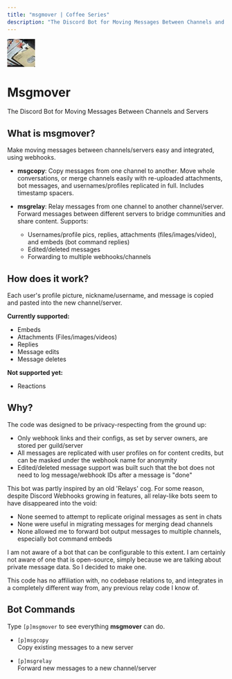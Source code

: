 ```yaml
---
title: "msgmover | Coffee Series"
description: "The Discord Bot for Moving Messages Between Channels and Servers. Copy messages from one channel to another, or continuously relay messages to other channels/servers. Make moving messages between channels/servers easy and integrated, using webhooks."
---
```


<img src="./msgmover.jpg" alt="logo" class="w-24 rounded">

# Msgmover

<CogHero cog="msgmover" :desc="$frontmatter.description" />

The Discord Bot for Moving Messages Between Channels and Servers


## What is msgmover?

Make moving messages between channels/servers easy and integrated, using webhooks.

- **msgcopy**: Copy messages from one channel to another. Move whole conversations, or merge channels easily with re-uploaded attachments, bot messages, and usernames/profiles replicated in full. Includes timestamp spacers.  

- **msgrelay**: Relay messages from one channel to another channel/server. Forward messages between different servers to bridge communities and share content. Supports:
  - Usernames/profile pics, replies, attachments (files/images/video), and embeds (bot command replies)
  - Edited/deleted messages
  - Forwarding to multiple webhooks/channels 


## How does it work?

Each user's profile picture, nickname/username, and message is copied and pasted into the new channel/server.

**Currently supported:**
- Embeds
- Attachments (Files/images/videos)
- Replies
- Message edits
- Message deletes

**Not supported yet:**
- Reactions


## Why?

The code was designed to be privacy-respecting from the ground up:
- Only webhook links and their configs, as set by server owners, are stored per guild/server
- All messages are replicated with user profiles on for content credits, but can be masked under the webhook name for anonymity
- Edited/deleted message support was built such that the bot does not need to log message/webhook IDs after a message is "done"

This bot was partly inspired by an old 'Relays' cog. For some reason, despite Discord Webhooks growing in features, all relay-like bots seem to have disappeared into the void:
- None seemed to attempt to replicate original messages as sent in chats
- None were useful in migrating messages for merging dead channels
- None allowed me to forward bot output messages to multiple channels, especially bot command embeds

I am not aware of a bot that can be configurable to this extent. I am certainly not aware of one that is open-source, simply because we are talking about private message data. So I decided to make one.

This code has no affiliation with, no codebase relations to, and integrates in a completely different way from, any previous relay code I know of.


## Bot Commands

Type `[p]msgmover` to see everything **msgmover** can do.

- `[p]msgcopy`  
Copy existing messages to a new server  

- `[p]msgrelay`  
Forward new messages to a new channel/server
